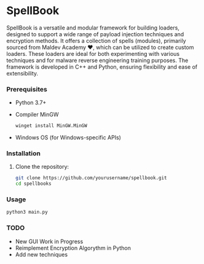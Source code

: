 # SpellBook

SpellBook is a versatile and modular framework for building loaders, designed to support a wide range of payload injection techniques and encryption methods. It offers a collection of spells (modules), primarily sourced from Maldev Academy ❤️, which can be utilized to create custom loaders. 
These loaders are ideal for both experimenting with various techniques and for malware reverse engineering training purposes. 
The framework is developed in C++ and Python, ensuring flexibility and ease of extensibility.

### Prerequisites

- Python 3.7+
- Compiler MinGW

    ```sh
    winget install MinGW.MinGW
    ```
- Windows OS (for Windows-specific APIs)

### Installation

1. Clone the repository:

    ```sh
    git clone https://github.com/yourusername/spellbook.git
    cd spellbooks
    ```
### Usage

```sh 
python3 main.py
```

### TODO

- New GUI Work in Progress
- Reimplement Encryption Algorythm in Python 
- Add new techniques